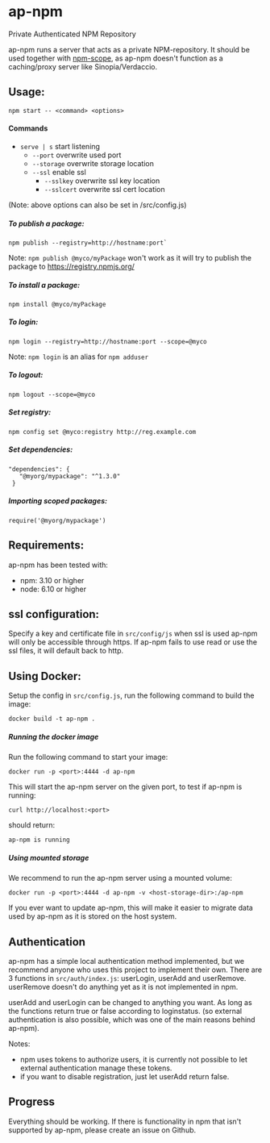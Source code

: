 # ap-npm
Private Authenticated NPM Repository

ap-npm runs a server that acts as a private NPM-repository. 
It should be used together with [npm-scope](https://docs.npmjs.com/misc/scope), 
as ap-npm doesn't function as a caching/proxy server like Sinopia/Verdaccio. 

## Usage:
`npm start -- <command> <options>`

#### Commands
- `serve | s` start listening
     - `--port` overwrite used port
     - `--storage` overwrite storage location
     - `--ssl` enable ssl
        - `--sslkey` overwrite ssl key location
        - `--sslcert` overwrite ssl cert location

(Note: above options can also be set in /src/config.js)

##### To publish a package:
```
npm publish --registry=http://hostname:port`
```
Note: `npm publish @myco/myPackage` won't work as 
it will try to publish the package to https://registry.npmjs.org/
##### To install a package:
`npm install @myco/myPackage`
##### To login:
`npm login --registry=http://hostname:port --scope=@myco`

Note: `npm login` is an alias for `npm adduser`
##### To logout:
```
npm logout --scope=@myco
```
##### Set registry:
```
npm config set @myco:registry http://reg.example.com
```
##### Set dependencies:
```
"dependencies": {
   "@myorg/mypackage": "^1.3.0"
 }
```
##### Importing scoped packages:
```
require('@myorg/mypackage')
```
## Requirements:
ap-npm has been tested with:
- npm: 3.10 or higher
- node: 6.10 or higher

## ssl configuration:
Specify a key and certificate file in `src/config/js` when ssl 
is used ap-npm will only be accessible through https.
If ap-npm fails to use read or use the ssl files, it 
will default back to http.

## Using Docker:
Setup the config in `src/config.js`, run the following command to build the image:

```
docker build -t ap-npm .
```

##### Running the docker image
Run the following command to start your image:

```
docker run -p <port>:4444 -d ap-npm
```

This will start the ap-npm server on the given port, to test if ap-npm is running:
```
curl http://localhost:<port> 
```
should return: 

```
ap-npm is running
```

##### Using mounted storage
We recommend to run the ap-npm server using a mounted volume:

```
docker run -p <port>:4444 -d ap-npm -v <host-storage-dir>:/ap-npm
```

If you ever want to update ap-npm, this will make it easier to migrate data used by ap-npm as it is stored on the host system.

## Authentication
ap-npm has a simple local authentication method implemented, 
but we recommend anyone who uses this project to implement their own. 
There are 3 functions in `src/auth/index.js`: userLogin, userAdd and userRemove. 
userRemove doesn't do anything yet as it is not implemented in npm.

userAdd and userLogin can be changed to anything you want. 
As long as the functions return true or false according to loginstatus. (so external 
authentication is also possible, 
which was one of the main reasons behind ap-npm).

Notes:
- npm uses tokens to authorize users, it is currently not possible to let external authentication manage these tokens.
- if you want to disable registration, just let userAdd return false.

## Progress
Everything should be working. If there is functionality in npm that isn't 
supported by ap-npm, please create an issue on Github.
